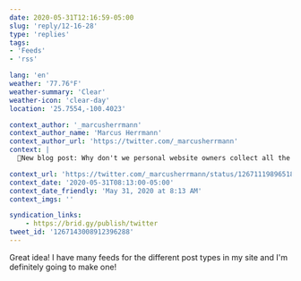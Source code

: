 ```yaml
---
date: 2020-05-31T12:16:59-05:00
slug: 'reply/12-16-28'
type: 'replies'
tags:
- 'Feeds'
- 'rss'

lang: 'en'
weather: '77.76°F'
weather-summary: 'Clear'
weather-icon: 'clear-day'
location: '25.7554,-100.4023'

context_author: '_marcusherrmann'
context_author_name: 'Marcus Herrmann'
context_author_url: 'https://twitter.com/_marcusherrmann'
context: |
  📝New blog post: Why don't we personal website owners collect all the feeds we generate at one central place, for example on a /feeds page? A place for RSS feeds of your blog posts, favorited items, or even tweets. Like this: <a href="http://marcus.io/feeds">http://marcus.io/feeds</a>

context_url: 'https://twitter.com/_marcusherrmann/status/1267111989651869696?s=12'
context_date: '2020-05-31T08:13:00-05:00'
context_date_friendly: 'May 31, 2020 at 8:13 AM'
context_imgs: ''

syndication_links:
    - https://brid.gy/publish/twitter
tweet_id: '1267143008912396288'
---
```

Great idea! I have many feeds for the different post types in my site and I'm definitely going to make one!  